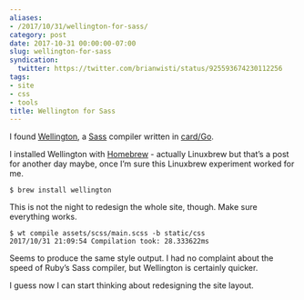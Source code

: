 ```yaml
---
aliases:
- /2017/10/31/wellington-for-sass/
category: post
date: 2017-10-31 00:00:00-07:00
slug: wellington-for-sass
syndication:
  twitter: https://twitter.com/brianwisti/status/925593674230112256
tags:
- site
- css
- tools
title: Wellington for Sass
---
```


I found [Wellington](https://getwt.io/), a [Sass](http://sass-lang.com/) compiler written in [card/Go](../../../card/Go.md).

I installed Wellington with [Homebrew](https://brew.sh/) - actually Linuxbrew but that’s a post for another day maybe, once I’m sure this Linuxbrew experiment worked for me.

````
$ brew install wellington
````

This is not the night to redesign the whole site, though. Make sure everything works.

````
$ wt compile assets/scss/main.scss -b static/css
2017/10/31 21:09:54 Compilation took: 28.333622ms
````

Seems to produce the same style output. I had no complaint about the speed of Ruby’s Sass compiler, but Wellington is certainly quicker.

I guess now I can start thinking about redesigning the site layout.
